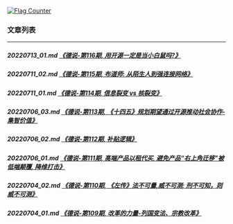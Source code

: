 <a rel="nofollow" href="http://info.flagcounter.com/h9V1"  ><img src="http://s03.flagcounter.com/count/h9V1/bg_FFFFFF/txt_000000/border_CCCCCC/columns_2/maxflags_12/viewers_0/labels_0/pageviews_0/flags_0/"  alt="Flag Counter"  border="0"  ></a>  
  
### 文章列表  
----  
##### 20220713_01.md   [《德说-第116期, 用开源一定是当小白鼠吗?》](20220713_01.md)  
##### 20220711_02.md   [《德说-第115期, 布道师: 从陌生人到强连接网络》](20220711_02.md)  
##### 20220711_01.md   [《德说-第114期, 信息裂变 vs 核裂变》](20220711_01.md)  
##### 20220706_03.md   [《德说-第113期, 《十四五》规划期望通过开源推动社会协作-集智价值》](20220706_03.md)  
##### 20220706_02.md   [《德说-第112期, 补贴逻辑》](20220706_02.md)  
##### 20220706_01.md   [《德说-第111期, 高端产品以租代买, 避免产品“右上角迁移”被低端颠覆, 降维打击》](20220706_01.md)  
##### 20220704_02.md   [《德说-第110期, 《左传》法不可量,威不可测; 刑不可知，则威不可测》](20220704_02.md)  
##### 20220704_01.md   [《德说-第109期, 改革的力量-列国变法、宗教改革》](20220704_01.md)  
